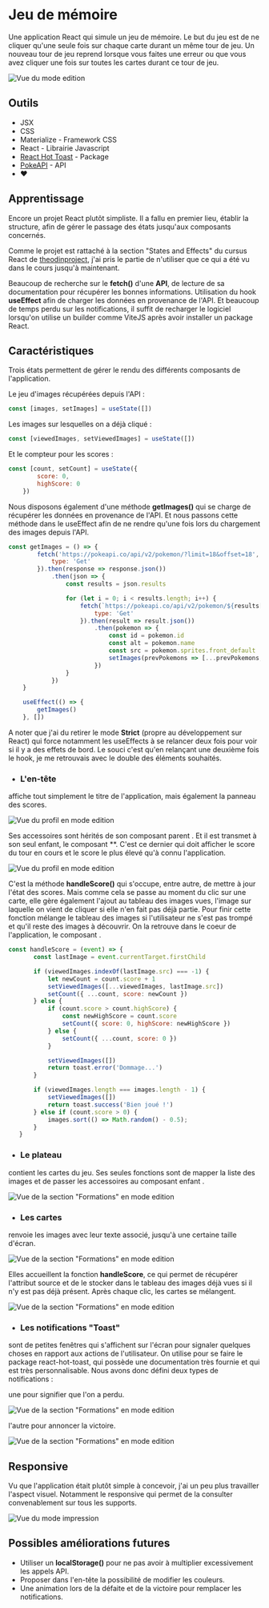 # Jeu de mémoire

Une application React qui simule un jeu de mémoire. Le but du jeu est de ne cliquer qu'une seule fois sur chaque carte durant un même tour de jeu. Un nouveau tour de jeu reprend lorsque vous faites une erreur ou que vous avez cliquer une fois sur toutes les cartes durant ce tour de jeu.

![Vue du mode edition](./src/assets/img/memory_game.png)

## Outils

- JSX
- CSS
- Materialize - Framework CSS
- React - Librairie Javascript
- [React Hot Toast](https://react-hot-toast.com/) - Package
- [PokeAPI](https://pokeapi.co/) - API
- ❤️

## Apprentissage

Encore un projet React plutôt simpliste. Il a fallu en premier lieu, établir la structure, afin de gérer le passage des états jusqu'aux composants concernés.

Comme le projet est rattaché à la section "States and Effects" du cursus React de [theodinproject](https://www.theodinproject.com/paths/full-stack-ruby-on-rails/courses/react#states-and-effects), j'ai pris le partie de n'utiliser que ce qui a été vu dans le cours jusqu'à maintenant.

Beaucoup de recherche sur le **fetch()** d'une **API**, de lecture de sa documentation pour récupérer les bonnes informations. Utilisation du hook **useEffect** afin de charger les données en provenance de l'API. Et beaucoup de temps perdu sur les notifications, il suffit de recharger le logiciel lorsqu'on utilise un builder comme ViteJS après avoir installer un package React.

## Caractéristiques

Trois états permettent de gérer le rendu des différents composants de l'application.

Le jeu d'images récupérées depuis l'API :
```js
const [images, setImages] = useState([])
```
Les images sur lesquelles on a déjà cliqué :
```js
const [viewedImages, setViewedImages] = useState([])
```
Et le compteur pour les scores :
```js
const [count, setCount] = useState({
        score: 0,
        highScore: 0
    })
```

Nous disposons également d'une méthode **getImages()** qui se charge de récupérer les données en provenance de l'API. Et nous passons cette méthode dans le useEffect afin de ne rendre qu'une fois lors du chargement des images depuis l'API.

```js
const getImages = () => {
        fetch('https://pokeapi.co/api/v2/pokemon/?limit=18&offset=18', {
            type: 'Get'
        }).then(response => response.json())
            .then(json => {
                const results = json.results

                for (let i = 0; i < results.length; i++) {
                    fetch(`https://pokeapi.co/api/v2/pokemon/${results[i].name}/`, {
                        type: 'Get'
                    }).then(result => result.json())
                        .then(pokemon => {
                            const id = pokemon.id
                            const alt = pokemon.name
                            const src = pokemon.sprites.front_default
                            setImages(prevPokemons => [...prevPokemons, { id, alt, src }])
                        })
                }
            })
    }

    useEffect(() => {
        getImages()
    }, [])
```

A noter que j'ai du retirer le mode **Strict** (propre au développement sur React) qui force notamment les useEffects à se relancer deux fois pour voir si il y a des effets de bord. Le souci c'est qu'en relançant une deuxième fois le hook, je me retrouvais avec le double des éléments souhaités.

 - ### L'en-tête
 affiche tout simplement le titre de l'application, mais également la panneau des scores.

 ![Vue du profil en mode edition](./src/assets/img/memory_game-header.png)

Ses accessoires sont hérités de son composant parent **<MemoryGame/>**. Et il est transmet à son seul enfant, le composant **<Score/>. C'est ce dernier qui doit afficher le score du tour en cours et le score le plus élevé qu'à connu l'application.

![Vue du profil en mode edition](./src/assets/img/memory_game-score.png)

C'est la méthode **handleScore()** qui s'occupe, entre autre, de mettre à jour l'état des scores. Mais comme cela se passe au moment du clic sur une carte, elle gère également l'ajout au tableau des images vues, l'image sur laquelle on vient de cliquer si elle n'en fait pas déjà partie. Pour finir cette fonction mélange le tableau des images si l'utilisateur ne s'est pas trompé et qu'il reste des images à découvrir. On la retrouve dans le coeur de l'application, le composant **<MemoryGame/>**.

 ```js
 const handleScore = (event) => {
        const lastImage = event.currentTarget.firstChild

        if (viewedImages.indexOf(lastImage.src) === -1) {
            let newCount = count.score + 1
            setViewedImages([...viewedImages, lastImage.src])
            setCount({ ...count, score: newCount })
        } else {
            if (count.score > count.highScore) {
                const newHighScore = count.score
                setCount({ score: 0, highScore: newHighScore })
            } else {
                setCount({ ...count, score: 0 })
            }

            setViewedImages([])
            return toast.error('Dommage...')
        }

        if (viewedImages.length === images.length - 1) {
            setViewedImages([])
            return toast.success('Bien joué !')
        } else if (count.score > 0) {
            images.sort(() => Math.random() - 0.5);
        }
    }
 ```
 - ### Le plateau
 contient les cartes du jeu. Ses seules fonctions sont de mapper la liste des images et de passer les accessoires au composant enfant **<Card/>**.
 
 ![Vue de la section "Formations" en mode edition](./src/assets/img/memory_game-board.png)
 
 - ### Les cartes
 renvoie les images avec leur texte associé, jusqu'à une certaine taille d'écran.

 ![Vue de la section "Formations" en mode edition](./src/assets/img/memory_game-card.png)
 
 Elles accueillent la fonction **handleScore**, ce qui permet de récupérer l'attribut source et de le stocker dans le tableau des images déjà vues si il n'y est pas déjà présent. Après chaque clic, les cartes se mélangent.

  ![Vue de la section "Formations" en mode edition](./src/assets/img/memory_game-click_card.gif)
 
 - ### Les notifications "Toast"
 sont de petites fenêtres qui s'affichent sur l'écran pour signaler quelques choses en rapport aux actions de l'utilisateur. On utilise pour se faire le package react-hot-toast, qui possède une documentation très fournie et qui est très personnalisable. Nous avons donc défini deux types de notifications :

 une pour signifier que l'on a perdu.

 ![Vue de la section "Formations" en mode edition](./src/assets/img/memory_game-error_toast.gif)

 l'autre pour annoncer la victoire.

 ![Vue de la section "Formations" en mode edition](./src/assets/img/memory_game-success_toast.gif)

## Responsive
Vu que l'application était plutôt simple à concevoir, j'ai un peu plus travailler l'aspect visuel. Notamment le responsive qui permet de la consulter convenablement sur tous les supports.

![Vue du mode impression](./src/assets/img/memory_game-responsive.png)

## Possibles améliorations futures

- Utiliser un **localStorage()** pour ne pas avoir à multiplier excessivement les appels API.
- Proposer dans l'en-tête la possibilité de modifier les couleurs.
- Une animation lors de la défaite et de la victoire pour remplacer les notifications.